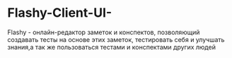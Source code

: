# Flashy-Client-UI-
Flashy - онлайн-редактор заметок и конспектов, позволяющий создавать тесты на основе этих заметок, тестировать себя и улучшать знания,а так же пользоваться тестами и конспектами других людей
